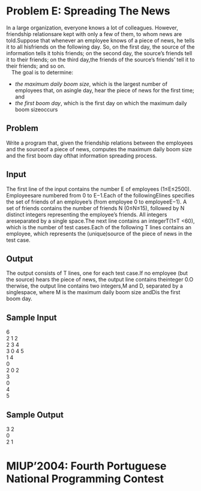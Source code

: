 # Problem E: Spreading The News  
In a large organization, everyone knows a lot of colleagues.  However, friendship relationsare kept with only a few of them, to whom news are told.Suppose  that  whenever  an  employee  knows  of  a  piece  of  news,  he  tells  it  to  all  hisfriends on the following day.  So, on the first day, the source of the information tells it tohis friends; on the second day, the source’s friends tell it to their friends; on the third day,the friends of the source’s friends’ tell it to their friends; and so on.  
&emsp;The goal is to determine:    

- _the maximum daily boom size_, which is the largest number of employees that, on asingle day, hear the piece of news for the first time; and  
- _the  first  boom  day_, which is the first day on which the maximum daily boom sizeoccurs  

## Problem  
Write a program that, given the friendship relations between the employees and the sourceof a piece of news,  computes the maximum daily boom size and the first boom day ofthat information spreading process.  
## Input  
The first line of the input contains the number E of employees (1≤E≤2500). Employeesare numbered from 0 to E−1.Each of the followingElines specifies the set of friends of an employee’s (from employee 0  to  employeeE−1).   A  set  of  friends  contains  the  number  of  friends N (0≤N≤15), followed by N distinct integers representing the employee’s friends.  All integers areseparated by a single space.The next line contains an integerT(1≤T <60), which is the number of test cases.Each  of  the  following T lines  contains  an  employee,  which  represents  the  (unique)source of the piece of news in the test case.  
## Output  
The output consists of T lines, one for each test case.If no employee (but the source) hears the piece of news, the output line contains theinteger 0.O therwise,  the  output  line  contains  two  integers,M and D,  separated  by  a  singlespace, where M is the maximum daily boom size andDis the first boom day.   
## Sample Input  
6  
2 1 2  
2 3 4  
3 0 4 5  
1 4  
0  
2 0 2  
3  
0  
4  
5   

## Sample Output  
3 2  
0  
2 1    

# MIUP’2004: Fourth Portuguese National Programming Contest


